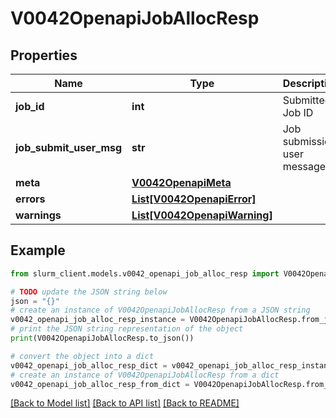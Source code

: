 # V0042OpenapiJobAllocResp


## Properties

Name | Type | Description | Notes
------------ | ------------- | ------------- | -------------
**job_id** | **int** | Submitted Job ID | [optional] 
**job_submit_user_msg** | **str** | Job submission user message | [optional] 
**meta** | [**V0042OpenapiMeta**](V0042OpenapiMeta.md) |  | [optional] 
**errors** | [**List[V0042OpenapiError]**](V0042OpenapiError.md) |  | [optional] 
**warnings** | [**List[V0042OpenapiWarning]**](V0042OpenapiWarning.md) |  | [optional] 

## Example

```python
from slurm_client.models.v0042_openapi_job_alloc_resp import V0042OpenapiJobAllocResp

# TODO update the JSON string below
json = "{}"
# create an instance of V0042OpenapiJobAllocResp from a JSON string
v0042_openapi_job_alloc_resp_instance = V0042OpenapiJobAllocResp.from_json(json)
# print the JSON string representation of the object
print(V0042OpenapiJobAllocResp.to_json())

# convert the object into a dict
v0042_openapi_job_alloc_resp_dict = v0042_openapi_job_alloc_resp_instance.to_dict()
# create an instance of V0042OpenapiJobAllocResp from a dict
v0042_openapi_job_alloc_resp_from_dict = V0042OpenapiJobAllocResp.from_dict(v0042_openapi_job_alloc_resp_dict)
```
[[Back to Model list]](../README.md#documentation-for-models) [[Back to API list]](../README.md#documentation-for-api-endpoints) [[Back to README]](../README.md)


